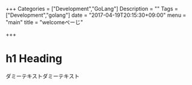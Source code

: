 
+++
Categories = ["Development","GoLang"]
Description = ""
Tags = ["Development","golang"]
date = "2017-04-19T20:15:30+09:00"
menu = "main"
title = "welcomeぺーじ"
 
+++
# h1 Heading
ダミーテキストダミーテキスト


